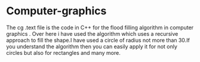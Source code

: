 # Computer-graphics
The cg .text file is the code in C++ for the flood filling algorithm in computer graphics . Over here i have used the algorithm which uses 
a recursive approach to fill the shape.I have used a circle of radius not more than 30.If you understand the algorithm then you can easily
apply it for not only circles but also for rectangles and many more.
